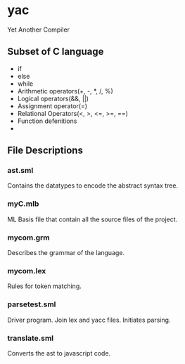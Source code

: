 # yac
Yet Another Compiler

## Subset of C language
- if
- else
- while
- Arithmetic operators(\+, \-, \*, \/, %)
- Logical operators(&&, ||)
- Assignment operator(=)
- Relational Operators(<, >, <=, >=, ==)
- Function defenitions
- 
## File Descriptions

### ast.sml
Contains the datatypes to encode the abstract syntax tree.

### myC.mlb
ML Basis file that contain all the source files of the project.

### mycom.grm
Describes the grammar of the language.

### mycom.lex
Rules for token matching.

### parsetest.sml
Driver program. Join lex and yacc files. Initiates parsing.

### translate.sml
Converts the ast to javascript code.

